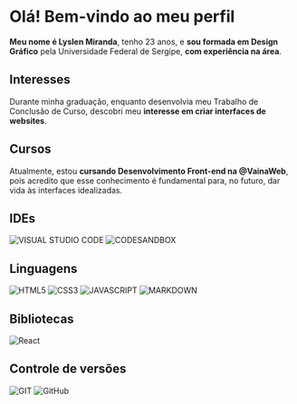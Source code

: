 # Olá! Bem-vindo ao meu perfil

**Meu nome é Lyslen Miranda**, tenho 23 anos, e **sou formada em Design Gráfico** pela Universidade Federal de Sergipe, **com experiência na área**.

## Interesses
Durante minha graduação, enquanto desenvolvia meu Trabalho de Conclusão de Curso, descobri meu **interesse em criar interfaces de websites**.

## Cursos
Atualmente, estou **cursando Desenvolvimento Front-end na @VainaWeb**, pois acredito que esse conhecimento é fundamental para, no futuro, dar vida às interfaces idealizadas.

## IDEs
![VISUAL STUDIO CODE](https://img.shields.io/badge/Visual%20Studio%20Code-007ACC.svg?style=for-the-badge&logo=Visual-Studio-Code&logoColor=white)
![CODESANDBOX](https://img.shields.io/badge/CodeSandbox-151515.svg?style=for-the-badge&logo=CodeSandbox&logoColor=white)

## Linguagens
![HTML5](https://img.shields.io/badge/HTML5-E34F26.svg?style=for-the-badge&logo=HTML5&logoColor=white)
![CSS3](https://img.shields.io/badge/CSS3-1572B6.svg?style=for-the-badge&logo=CSS3&logoColor=white)
![JAVASCRIPT](https://img.shields.io/badge/JavaScript-F7DF1E.svg?style=for-the-badge&logo=JavaScript&logoColor=black)
![MARKDOWN](https://img.shields.io/badge/Markdown-000000.svg?style=for-the-badge&logo=Markdown&logoColor=white)

## Bibliotecas
![React](https://img.shields.io/badge/react-%2320232a.svg?style=for-the-badge&logo=react&logoColor=%2361DAFB)

## Controle de versões
![GIT](https://img.shields.io/badge/Git-F05032.svg?style=for-the-badge&logo=Git&logoColor=white)
![GitHub](https://img.shields.io/badge/github-%23121011.svg?style=for-the-badge&logo=github&logoColor=white)


